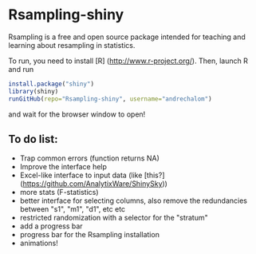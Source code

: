 # Rsampling-shiny

Rsampling is a free and open source package intended for teaching and learning about
resampling in statistics.

To run, you need to install [R] (http://www.r-project.org/). Then, launch R and run
```R
install.package("shiny")
library(shiny)
runGitHub(repo="Rsampling-shiny", username="andrechalom")
``` 

and wait for the browser window to open!

## To do list:

* Trap common errors (function returns NA)
* Improve the interface help
* Excel-like interface to input data (like [this?] (https://github.com/AnalytixWare/ShinySky))
* more stats (F-statistics)
* better interface for selecting columns, also remove the redundancies between "s1", "m1", "d1", etc etc
* restricted randomization with a selector for the "stratum"
* add a progress bar
* progress bar for the Rsampling installation
* animations!

